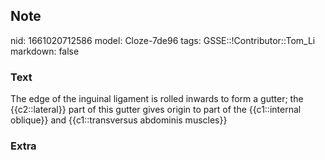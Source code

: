## Note
nid: 1661020712586
model: Cloze-7de96
tags: GSSE::!Contributor::Tom_Li
markdown: false

### Text
<div>
  The edge of the inguinal ligament is rolled inwards to form a
  gutter; the {{c2::lateral}} part of this gutter gives origin to
  part of the {{c1::internal oblique}} and {{c1::transversus
  abdominis muscles}}
</div>

### Extra

